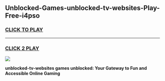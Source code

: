 
## Unblocked-Games-unblocked-tv-websites-Play-Free-i4pso
<h3>
<a href="https://premium76.site?title=unblocked-tv-websites&ref=18A1">CLICK TO PLAY</a></h3>
<hr>

<h3>
<a href="https://premium76.site?title=unblocked-tv-websites&ref=18A1">CLICK 2 PLAY</a>
  
</h3>

<a href="https://premium76.site?title=unblocked-tv-websites&ref=18A1"><img src="https://clearcache.store/games.png"></a>


**unblocked-tv-websites games unblocked: Your Gateway to Fun and Accessible Online Gaming**

